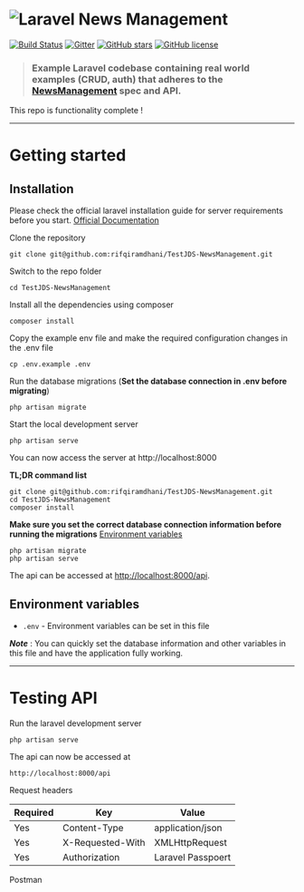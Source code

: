 # ![Laravel News Management](logo.png)

[![Build Status](https://img.shields.io/travis/gothinkster/laravel-realworld-example-app/master.svg)](https://travis-ci.org/gothinkster/laravel-realworld-example-app) [![Gitter](https://img.shields.io/gitter/room/realworld-dev/laravel.svg)](https://gitter.im/realworld-dev/laravel) [![GitHub stars](https://img.shields.io/github/stars/gothinkster/laravel-realworld-example-app.svg)](https://github.com/gothinkster/laravel-realworld-example-app/stargazers) [![GitHub license](https://img.shields.io/github/license/gothinkster/laravel-realworld-example-app.svg)](https://raw.githubusercontent.com/gothinkster/laravel-realworld-example-app/master/LICENSE)

> ### Example Laravel codebase containing real world examples (CRUD, auth) that adheres to the [NewsManagement](https://github.com/rifqiramdhani/TestJDS-NewsManagement.git) spec and API.

This repo is functionality complete !

----------

# Getting started

## Installation

Please check the official laravel installation guide for server requirements before you start. [Official Documentation](https://laravel.com/docs/9.x/installation#your-first-laravel-project)

Clone the repository

    git clone git@github.com:rifqiramdhani/TestJDS-NewsManagement.git

Switch to the repo folder

    cd TestJDS-NewsManagement

Install all the dependencies using composer

    composer install

Copy the example env file and make the required configuration changes in the .env file

    cp .env.example .env

Run the database migrations (**Set the database connection in .env before migrating**)

    php artisan migrate
    
Start the local development server

    php artisan serve

You can now access the server at http://localhost:8000

**TL;DR command list**

    git clone git@github.com:rifqiramdhani/TestJDS-NewsManagement.git
    cd TestJDS-NewsManagement
    composer install
    
**Make sure you set the correct database connection information before running the migrations** [Environment variables](#environment-variables)

    php artisan migrate
    php artisan serve


The api can be accessed at [http://localhost:8000/api](http://localhost:8000/api).

## Environment variables

- `.env` - Environment variables can be set in this file

***Note*** : You can quickly set the database information and other variables in this file and have the application fully working.

----------

# Testing API

Run the laravel development server

    php artisan serve

The api can now be accessed at

    http://localhost:8000/api

Request headers

| **Required** 	| **Key**              	| **Value**            	|
|----------	|------------------	|------------------	|
| Yes      	| Content-Type     	| application/json 	|
| Yes      	| X-Requested-With 	| XMLHttpRequest   	|
| Yes   	| Authorization    	| Laravel Passpoert |

Postman 

<div class="postman-run-button"
data-postman-action="collection/fork"
data-postman-visibility="public"
data-postman-var-1="8195848-20d47fd0-7bc2-465e-aa4a-758d38317c4b"
data-postman-collection-url="entityId=8195848-20d47fd0-7bc2-465e-aa4a-758d38317c4b&entityType=collection&workspaceId=f57a78f7-6d00-4f79-bf34-f55562cb2fb6"></div>
<script type="text/javascript">
  (function (p,o,s,t,m,a,n) {
    !p[s] && (p[s] = function () { (p[t] || (p[t] = [])).push(arguments); });
    !o.getElementById(s+t) && o.getElementsByTagName("head")[0].appendChild((
      (n = o.createElement("script")),
      (n.id = s+t), (n.async = 1), (n.src = m), n
    ));
  }(window, document, "_pm", "PostmanRunObject", "https://run.pstmn.io/button.js"));
</script>
